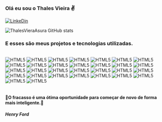 ### Olá eu sou o Thales Vieira ✌️

[![LinkeDin](https://img.shields.io/badge/LinkedIn-0077B5?style=for-the-badge&logo=linkedin&logoColor=white)](https://www.linkedin.com/in/thales-barbosa-da-silva-vieira-a5b5b1150/)

![ThalesVieraAsura GitHub stats](https://github-readme-stats.vercel.app/api?username=ThalesVieraAsura&show_icons=true&theme=tokyonight)

### E esses são meus projetos e tecnologias utilizadas.


<div style="display: inline_block"><br/>
    <img aling="center" alt="HTML5" src="https://img.shields.io/badge/HTML5-E34F26?style=for-the-badge&logo=html5&logoColor=white"/>
    <img aling="center" alt="HTML5" src="https://img.shields.io/badge/CSS3-1572B6?style=for-the-badge&logo=css3&logoColor=white"/>
    <img aling="center" alt="HTML5" src="https://img.shields.io/badge/Bootstrap-563D7C?style=for-the-badge&logo=bootstrap&logoColor=white"/>
    <img aling="center" alt="HTML5" src="https://img.shields.io/badge/jQuery-0769AD?style=for-the-badge&logo=jquery&logoColor=white"/>
    <img aling="center" alt="HTML5" src="https://img.shields.io/badge/JavaScript-323330?style=for-the-badge&logo=javascript&logoColor=F7DF1E"/>
    <img aling="center" alt="HTML5" src="https://img.shields.io/badge/AngularJS-E23237?style=for-the-badge&logo=angularjs&logoColor=white"/>
    <img aling="center" alt="HTML5" src="https://img.shields.io/badge/Node.js-43853D?style=for-the-badge&logo=node.js&logoColor=white"/>
    <img aling="center" alt="HTML5" src="https://img.shields.io/badge/Android-3DDC84?style=for-the-badge&logo=android&logoColor=white"/>
    <img aling="center" alt="HTML5" src="https://img.shields.io/badge/Kotlin-0095D5?&style=for-the-badge&logo=kotlin&logoColor=white"/>
    <img aling="center" alt="HTML5" src="https://img.shields.io/badge/React_Native-20232A?style=for-the-badge&logo=react&logoColor=61DAFB"/>
    <img aling="center" alt="HTML5" src="https://img.shields.io/badge/Python-14354C?style=for-the-badge&logo=python&logoColor=white"/>
    <img aling="center" alt="HTML5" src="https://img.shields.io/badge/C%2B%2B-00599C?style=for-the-badge&logo=c%2B%2B&logoColor=white"/>
    <img aling="center" alt="HTML5" src="https://img.shields.io/badge/Java-ED8B00?style=for-the-badge&logo=java&logoColor=white"/>
    <img aling="center" alt="HTML5" src="https://img.shields.io/badge/PHP-777BB4?style=for-the-badge&logo=php&logoColor=white"/>
    <img aling="center" alt="HTML5" src="https://img.shields.io/badge/MySQL-00000F?style=for-the-badge&logo=mysql&logoColor=white"/>
    <img aling="center" alt="HTML5" src="https://img.shields.io/badge/PostgreSQL-316192?style=for-the-badge&logo=postgresql&logoColor=white"/>
    <img aling="center" alt="HTML5" src="https://img.shields.io/badge/SQLite-07405E?style=for-the-badge&logo=sqlite&logoColor=white"/>
    <img aling="center" alt="HTML5" src="https://img.shields.io/badge/Adobe%20XD-470137?style=for-the-badge&logo=Adobe%20XD&logoColor=#FF61F6"/>
    <img aling="center" alt="HTML5" src="https://img.shields.io/badge/Android_Studio-3DDC84?style=for-the-badge&logo=android-studio&logoColor=white"/>
    <img aling="center" alt="HTML5" src="https://img.shields.io/badge/apache%20netbeans-1B6AC6?style=for-the-badge&logo=apache%20netbeans%20IDE&logoColor=white"/>
    <img aling="center" alt="HTML5" src="https://img.shields.io/badge/Colab-F9AB00?style=for-the-badge&logo=googlecolab&color=525252"/>
    <img aling="center" alt="HTML5" src="https://img.shields.io/badge/Eclipse-2C2255?style=for-the-badge&logo=eclipse&logoColor=white"/>
    <img aling="center" alt="HTML5" src="https://img.shields.io/badge/Notepad++-90E59A.svg?style=for-the-badge&logo=notepad%2B%2B&logoColor=black"/>
    <img aling="center" alt="HTML5" src="https://img.shields.io/badge/PyCharm-000000.svg?&style=for-the-badge&logo=PyCharm&logoColor=white"/>
    <img aling="center" alt="HTML5" src="https://img.shields.io/badge/sublime_text-%23575757.svg?&style=for-the-badge&logo=sublime-text&logoColor=important"/>
    <img aling="center" alt="HTML5" src="https://img.shields.io/badge/Visual_Studio_Code-0078D4?style=for-the-badge&logo=visual%20studio%20code&logoColor=white"/>
    <img aling="center" alt="HTML5" src="https://img.shields.io/badge/Docker-2CA5E0?style=for-the-badge&logo=docker&logoColor=white"/>
    <img aling="center" alt="HTML5" src="https://img.shields.io/badge/firebase-ffca28?style=for-the-badge&logo=firebase&logoColor=black"/>
    <img aling="center" alt="HTML5" src="https://img.shields.io/badge/jQuery-0769AD?style=for-the-badge&logo=jquery&logoColor=white"/>
    <img aling="center" alt="HTML5" src="https://img.shields.io/badge/Sass-CC6699?style=for-the-badge&logo=sass&logoColor=white"/>
</div><br/>

#### 💭O fracasso é uma ótima oportunidade para começar de novo de forma mais inteligente.💭
##### Henry Ford
